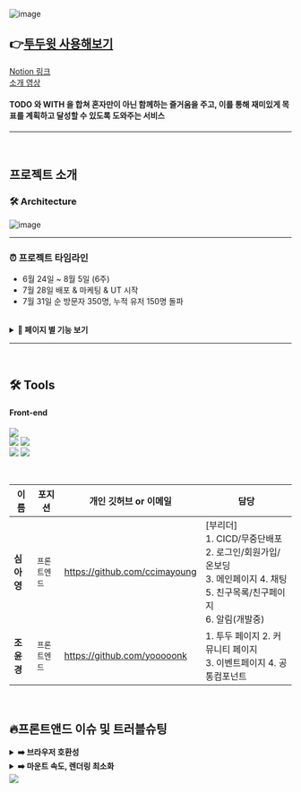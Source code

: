 ![image](https://img1.daumcdn.net/thumb/R1280x0/?scode=mtistory2&fname=https%3A%2F%2Fblog.kakaocdn.net%2Fdn%2Fb4hld8%2FbtrII2gft5I%2F9ex1XsHagTpZlewe76vIEK%2Fimg.png
)

## 👉[투두윗 사용해보기][todowith-link]
[todowith-link]: https://todowith.co.kr '투두윗 바로가기!'
[Notion 링크](https://www.notion.so/99-E-5-35d0ee3dd2054d5aa4e2c2515c1f4f45)  
[소개 영상](URL)  


#### TODO 와 WITH 을 합쳐 혼자만이 아닌 함께하는 즐거움을 주고, 이를 통해 재미있게 목표를 계획하고 달성할 수 있도록 도와주는 서비스

---
<br/>

## 프로젝트 소개

### 🛠 Architecture

![image](https://user-images.githubusercontent.com/105165279/182093733-4608d8f7-656b-44e6-b48d-864f5bb836b2.png)
<br/>
<hr/>



### ⏰ 프로젝트 타임라인

- 6월 24일 ~ 8월 5일 (6주)
- 7월 28일 배포 & 마케팅 & UT 시작
- 7월 31일 순 방문자 350명, 누적 유저 150명 돌파

<br/>


<details>
<summary><b> 🚀 페이지 별 기능 보기 </b></summary>
  
#### 😃 간단하고 안전한 회원가입
- 구글, 네이버, 카카오를 통한 소셜 로그인 및 이메일 인증을 통한 회원가입
- <img src ="https://www.notion.so/TODOWITH-e2c94553e7c245ef8d411b9aa4a752b3#9f231e614159464e8b751a9449dfd7ff">

  
#### 😃 귀여운 캐릭터가 성장하고 움직이는 메인페이지
- 캐릭터와 아이템은 Todo 완료에 따리 변화함으로써, 사용자에게 To Do 달성을 더 재미있게 할 수 있도록 흥미와 동기를 부여
- ![image](https://s3-us-west-2.amazonaws.com/secure.notion-static.com/c8e7010d-9d70-4767-983c-d6751b0f98b1/Untitled.png)

#### 😃 계획 작성, 목표 달성을 위한 TO-DO 리스트 작성
- 오늘의 할일, 미래에 해야 할 일 등 TO-DO 리스트 작성 및 완료
- ![Untitled](https://s3-us-west-2.amazonaws.com/secure.notion-static.com/d8c37ce3-db44-425c-9acb-0f842b193eb3/Untitled.png)

#### 😃 커뮤니티를 통한 With To Do 진행 및 일상 공유
- 커뮤니티에서 TO-DO 를 함께 진행할 사람들을 모으기
- ![Untitled](https://s3-us-west-2.amazonaws.com/secure.notion-static.com/8f6bd3d9-b5cf-4153-a115-772874041d43/Untitled.png)

#### 😳 친구와 함께 공유 가능한 TO-DO 리스트 및 캐릭터
- 친구 추가 후 TO-DO 리스트 공유 가능😃 친구와 소통하며 함께 TO-DO 를 진행할 수 있는 채팅방
- ![Untitled](https://s3-us-west-2.amazonaws.com/secure.notion-static.com/6b5ce1a9-7fe9-4605-9d57-8136e72d5f44/Untitled.png)

#### 💬 채팅 페이지
- 커뮤니티의 With To Do 기능을 통해 함께 TO-DO 를 진행 중인 사람들 또는 친구와의 일대일 채팅 가능
- ![Untitled](https://s3-us-west-2.amazonaws.com/secure.notion-static.com/c39d425c-7ac2-4678-a9bf-73545ef1c96e/Untitled.png)

#### 😮 나만의 프로필 사진과 닉네임
- 프로필 사진과 닉네임, 비밀번호를 변경 가능
- ![Untitled](https://s3-us-west-2.amazonaws.com/secure.notion-static.com/89d0b0fb-3a52-416e-b30d-4d473d9ec233/Untitled.png)

#### 😎 TO-DO 완료하고 상품을 받을 수 있는 이벤트
- 오늘의 TO-DO 를 전부 완료 시(당일 날짜로 지정한 미완료 TO-DO가 없는 경우) 도장을 지급
- 도장의 개수가 누적 3개가 모이면, 응모권으로 교환하여 이벤트 참여 가능
  </details>


<hr/><br/>


## 🛠 Tools

#### Front-end

<p>
  <img src="https://img.shields.io/badge/TypeScript-3178C6?style=for-the-badge&logo=TypeScript&logoColor=ffffff">

  <br>
  <img src="https://img.shields.io/badge/React-61DAFB?style=for-the-badge&logo=React&logoColor=black">

  <img src="https://img.shields.io/badge/React_Router-CA4245?style=for-the-badge&logo=react-router&logoColor=white">
<br>
  <img src="https://img.shields.io/badge/CloudFront-D05C4B?style=for-the-badge&logo=Amazon AWS&logoColor=white">
  <img src="https://img.shields.io/badge/Amazon S3-569A31?style=for-the-badge&logo=Amazon S3&logoColor=white">
</p>


<br/>


| 이름       | 포지션       | 개인 깃허브 or 이메일          | 담당                             |
| ---------- | ------------ | ------------------------------ |  ------------------------------ |
| **심아영** | `프론트엔드` | https://github.com/ccimayoung | [부리더]<br/>1. CICD/무중단배포 2. 로그인/회원가입/온보딩<br/> 3. 메인페이지 4. 채팅 5. 친구목록/친구페이지<br/> 6. 알림(개발중)
| **조윤경** | `프론트엔드` | https://github.com/yooooonk | 1. 투두 페이지 2. 커뮤니티 페이지<br/> 3. 이벤트페이지 4. 공통컴포넌트


<br/>


## 🔥프론트앤드 이슈 및 트러블슈팅

<details>
<summary><b>➡️ 브라우저 호환성</b></summary> 
  
> **문제** : 타 브라우저는 정상 작동하나 네이버 앱과 삼성 기본 브라우저에서 메인페이지의 경험치 바가 마운트되지 않음. <br/><br/>
> **원인** : 차트 JS의 그라데이션 캔버스 함수가 원인이었음. <br/><br/>
  > **접근** : 안드로이드에서 로컬 환경테스트를 함. navigator.userAgent 로 브라우저 종류 구별정보를 파악함. <br/><br/>
> **결론** : 문제 브라우저에서 경험치바가 그라데이션이 없는 1가지 색으로 보이게 할 계획이었으나, 디자이너님의 요청으로 타 브라우저 사용 유도함.<br/>
[자세히보러가기](https://github.com/HanghaeE5/Front-end/wiki/%ED%94%84%EB%A1%A0%ED%8A%B8%EC%95%A4%EB%93%9C-%ED%8A%B8%EB%9F%AC%EB%B8%94-%EC%8A%88%ED%8C%85---%EB%B8%8C%EB%9D%BC%EC%9A%B0%EC%A0%80-%ED%98%B8%ED%99%98)
<br/>
</details>

<details>
<summary><b>➡️ 마운트 속도, 렌더링 최소화</b></summary>
  
> **문제** : 다른 페이지는 괜찮지만, 메인 페이지를 마운트하는 시간이 오래 걸림. 프로젝트 전체 마운트 속도를 줄이고 리렌더링을 감소하고자 분석함.<br/><br/>
> **원인** : 초기 메인 페이지에는 여러 useState, useRecoilState, useEffect, onClick 이벤트가 있어서 마운트가 오래 걸리고 리렌더링 횟수가 많았음. 더군다나 10mb 이상의 gif 애니메이션과 차트js, 캔버스함수까지 실행되어 3G 테스트 시에는 더 악화되었음.<br/><br/>
> **접근** : useRecoilState의 수를 줄였고, 같이 실행되는 State들은 객체 형식으로 합쳤으며 onSuccess, onError 후처리와 onClick은 공통 로직을 만들어서 리렌더링 수를 줄였음. 메인페이지에서 수행하는 많은 정보 탐색 작업을 페이지를 분리하여 유저 상황에 맞는 페이지만 거치게끔 했음. 유저 데이터를 받아오는 상태가 loading 일 때는 캐릭터 애니메이션을 넣어 이탈률을 줄이고, gif의 용량을 줄였음.<br/><br/>
> **결론** : 로드타임과 LightHouse 테스트 점수가 향상. 문제상황에서는 빠른 3G 기준 로드타임 18.22초였으나, 수정 후에는 빠른 3G 기준 로드타임 11.58초로 빨라짐<br/>
[자세히보러가기](https://github.com/HanghaeE5/Front-end/wiki/%ED%94%84%EB%A1%A0%ED%8A%B8%EC%95%A4%EB%93%9C-%ED%8A%B8%EB%9F%AC%EB%B8%94-%EC%8A%88%ED%8C%85-:-%EB%A7%88%EC%9A%B4%ED%8A%B8-%EC%86%8D%EB%8F%84,-%EB%A6%AC%EB%A0%8C%EB%8D%94%EB%A7%81-%EC%B5%9C%EC%A0%81%ED%99%94)
<br/>
</details>


<img src="https://capsule-render.vercel.app/api?type=wave&color=gradient&customColorList=0,5,5,30,30&height=300&section=footer&text=To%20Do%20With&animation=fadeIn&fontSize=100&fontAlignY=70" />
